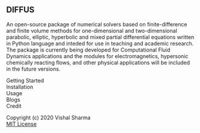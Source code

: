 ## DIFFUS

An open-source package of numerical solvers based on finite-difference and finite volume methods for one-dimensional and two-dimensional parabolic, elliptic, hyperbolic and mixed partial differential equations written in Python language and inteded for use in teaching and academic research. The package is currently being developed for Computational Fluid Dynamics applications and the modules for electromagnetics, hypersonic chemically reacting flows, and other physical applications will be included in the future versions.

Getting Started  
Installation  
Usage  
Blogs  
Credit  

Copyright (c) 2020 Vishal Sharma  
[MIT License](https://github.com/vxsharma-14/DIFFUS/blob/main/LICENSE.md)

